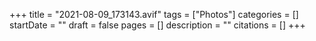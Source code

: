 +++
title = "2021-08-09_173143.avif"
tags = ["Photos"]
categories = []
startDate = ""
draft = false
pages = []
description = ""
citations = []
+++
